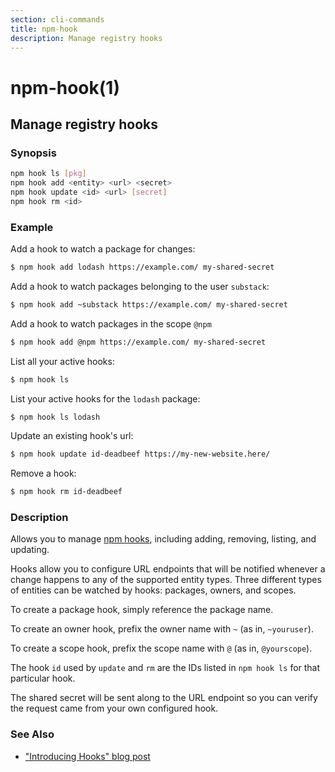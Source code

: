 ```yaml
---
section: cli-commands
title: npm-hook
description: Manage registry hooks
---
```


# npm-hook(1)

## Manage registry hooks

### Synopsis

```bash
npm hook ls [pkg]
npm hook add <entity> <url> <secret>
npm hook update <id> <url> [secret]
npm hook rm <id>
```

### Example

Add a hook to watch a package for changes:
```bash
$ npm hook add lodash https://example.com/ my-shared-secret
```

Add a hook to watch packages belonging to the user `substack`:
```bash
$ npm hook add ~substack https://example.com/ my-shared-secret
```

Add a hook to watch packages in the scope `@npm`
```bash
$ npm hook add @npm https://example.com/ my-shared-secret
```

List all your active hooks:
```bash
$ npm hook ls
```

List your active hooks for the `lodash` package:
```bash
$ npm hook ls lodash
```

Update an existing hook's url:
```bash
$ npm hook update id-deadbeef https://my-new-website.here/
```

Remove a hook:
```bash
$ npm hook rm id-deadbeef
```

### Description

Allows you to manage [npm hooks](https://blog.npmjs.org/post/145260155635/introducing-hooks-get-notifications-of-npm),
including adding, removing, listing, and updating.

Hooks allow you to configure URL endpoints that will be notified whenever a
change happens to any of the supported entity types. Three different types of
entities can be watched by hooks: packages, owners, and scopes.

To create a package hook, simply reference the package name.

To create an owner hook, prefix the owner name with `~` (as in, `~youruser`).

To create a scope hook, prefix the scope name with `@` (as in, `@yourscope`).

The hook `id` used by `update` and `rm` are the IDs listed in `npm hook ls` for
that particular hook.

The shared secret will be sent along to the URL endpoint so you can verify the
request came from your own configured hook.

### See Also

* ["Introducing Hooks" blog post](https://blog.npmjs.org/post/145260155635/introducing-hooks-get-notifications-of-npm)
